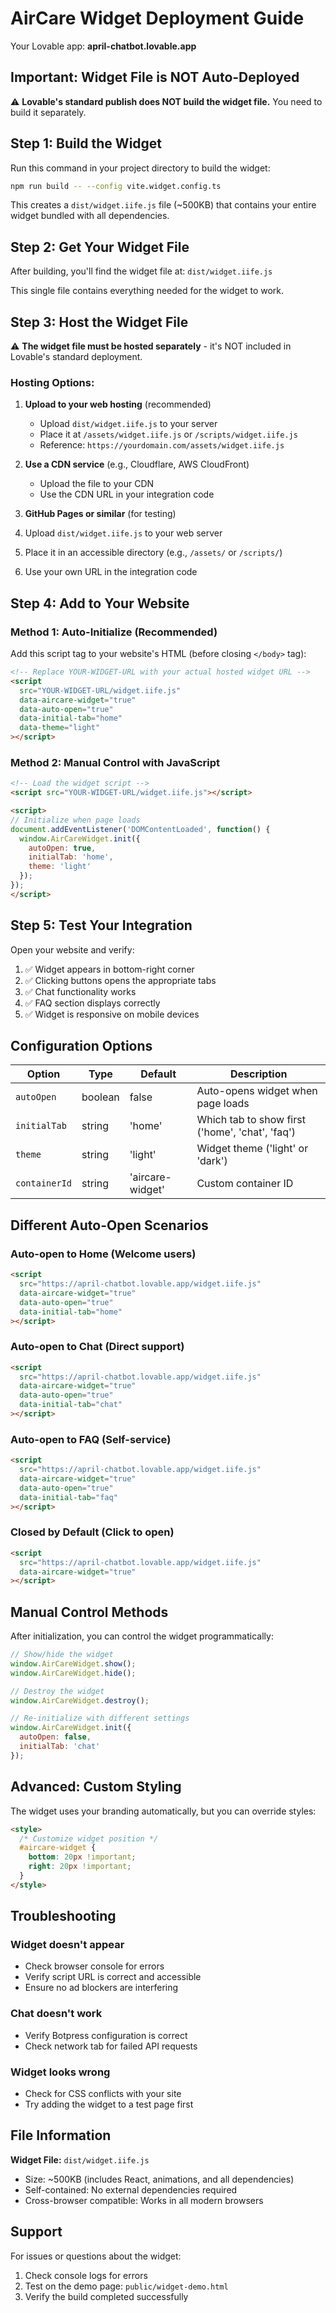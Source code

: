 # AirCare Widget Deployment Guide

Your Lovable app: **april-chatbot.lovable.app**

## Important: Widget File is NOT Auto-Deployed

⚠️ **Lovable's standard publish does NOT build the widget file.** You need to build it separately.

## Step 1: Build the Widget

Run this command in your project directory to build the widget:

```bash
npm run build -- --config vite.widget.config.ts
```

This creates a `dist/widget.iife.js` file (~500KB) that contains your entire widget bundled with all dependencies.

## Step 2: Get Your Widget File

After building, you'll find the widget file at: `dist/widget.iife.js`

This single file contains everything needed for the widget to work.

## Step 3: Host the Widget File

⚠️ **The widget file must be hosted separately** - it's NOT included in Lovable's standard deployment.

### Hosting Options:

1. **Upload to your web hosting** (recommended)
   - Upload `dist/widget.iife.js` to your server
   - Place it at `/assets/widget.iife.js` or `/scripts/widget.iife.js`
   - Reference: `https://yourdomain.com/assets/widget.iife.js`

2. **Use a CDN service** (e.g., Cloudflare, AWS CloudFront)
   - Upload the file to your CDN
   - Use the CDN URL in your integration code

3. **GitHub Pages or similar** (for testing)
1. Upload `dist/widget.iife.js` to your web server
2. Place it in an accessible directory (e.g., `/assets/` or `/scripts/`)
3. Use your own URL in the integration code

## Step 4: Add to Your Website

### Method 1: Auto-Initialize (Recommended)

Add this script tag to your website's HTML (before closing `</body>` tag):

```html
<!-- Replace YOUR-WIDGET-URL with your actual hosted widget URL -->
<script 
  src="YOUR-WIDGET-URL/widget.iife.js"
  data-aircare-widget="true"
  data-auto-open="true"
  data-initial-tab="home"
  data-theme="light"
></script>
```

### Method 2: Manual Control with JavaScript

```html
<!-- Load the widget script -->
<script src="YOUR-WIDGET-URL/widget.iife.js"></script>

<script>
// Initialize when page loads
document.addEventListener('DOMContentLoaded', function() {
  window.AirCareWidget.init({
    autoOpen: true,
    initialTab: 'home',
    theme: 'light'
  });
});
</script>
```

## Step 5: Test Your Integration

Open your website and verify:
1. ✅ Widget appears in bottom-right corner
2. ✅ Clicking buttons opens the appropriate tabs
3. ✅ Chat functionality works
4. ✅ FAQ section displays correctly
5. ✅ Widget is responsive on mobile devices

## Configuration Options

| Option | Type | Default | Description |
|--------|------|---------|-------------|
| `autoOpen` | boolean | false | Auto-opens widget when page loads |
| `initialTab` | string | 'home' | Which tab to show first ('home', 'chat', 'faq') |
| `theme` | string | 'light' | Widget theme ('light' or 'dark') |
| `containerId` | string | 'aircare-widget' | Custom container ID |

## Different Auto-Open Scenarios

### Auto-open to Home (Welcome users)
```html
<script 
  src="https://april-chatbot.lovable.app/widget.iife.js" 
  data-aircare-widget="true"
  data-auto-open="true"
  data-initial-tab="home"
></script>
```

### Auto-open to Chat (Direct support)
```html
<script 
  src="https://april-chatbot.lovable.app/widget.iife.js" 
  data-aircare-widget="true"
  data-auto-open="true"
  data-initial-tab="chat"
></script>
```

### Auto-open to FAQ (Self-service)
```html
<script 
  src="https://april-chatbot.lovable.app/widget.iife.js" 
  data-aircare-widget="true"
  data-auto-open="true"
  data-initial-tab="faq"
></script>
```

### Closed by Default (Click to open)
```html
<script 
  src="https://april-chatbot.lovable.app/widget.iife.js" 
  data-aircare-widget="true"
></script>
```

## Manual Control Methods

After initialization, you can control the widget programmatically:

```javascript
// Show/hide the widget
window.AirCareWidget.show();
window.AirCareWidget.hide();

// Destroy the widget
window.AirCareWidget.destroy();

// Re-initialize with different settings
window.AirCareWidget.init({
  autoOpen: false,
  initialTab: 'chat'
});
```

## Advanced: Custom Styling

The widget uses your branding automatically, but you can override styles:

```html
<style>
  /* Customize widget position */
  #aircare-widget {
    bottom: 20px !important;
    right: 20px !important;
  }
</style>
```

## Troubleshooting

### Widget doesn't appear
- Check browser console for errors
- Verify script URL is correct and accessible
- Ensure no ad blockers are interfering

### Chat doesn't work
- Verify Botpress configuration is correct
- Check network tab for failed API requests

### Widget looks wrong
- Check for CSS conflicts with your site
- Try adding the widget to a test page first

## File Information

**Widget File:** `dist/widget.iife.js`
- Size: ~500KB (includes React, animations, and all dependencies)
- Self-contained: No external dependencies required
- Cross-browser compatible: Works in all modern browsers

## Support

For issues or questions about the widget:
1. Check console logs for errors
2. Test on the demo page: `public/widget-demo.html`
3. Verify the build completed successfully